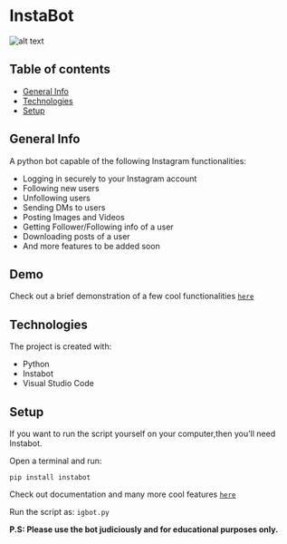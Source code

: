 # InstaBot
![alt text](https://repository-images.githubusercontent.com/78880128/0e89d400-bd5e-11e9-9ebe-b9e6ebfdfe8c)
## Table of contents
* [General Info](#General-Info)
* [Technologies](#Technologies)
* [Setup](#Setup)

## General Info
A python bot capable of the following Instagram functionalities:
* Logging in securely to your Instagram account
* Following new users
* Unfollowing users
* Sending DMs to users
* Posting Images and Videos
* Getting Follower/Following info of a user
* Downloading posts of a user
* And more features to be added soon

## Demo
Check out a brief demonstration of a few cool functionalities [`here`](https://github.com/dishanp/InstaBot/blob/main/demo.mp4)

## Technologies
The project is created with:
* Python 
* Instabot
* Visual Studio Code
	
## Setup

If you want to run the script yourself on your computer,then you'll need Instabot.

Open a terminal and run:
```
pip install instabot
```
Check out documentation and many more cool features [`here`](https://pypi.org/project/instabot/)

Run the script as: `igbot.py`

<B>P.S: Please use the bot judiciously and for educational purposes only.</B>

